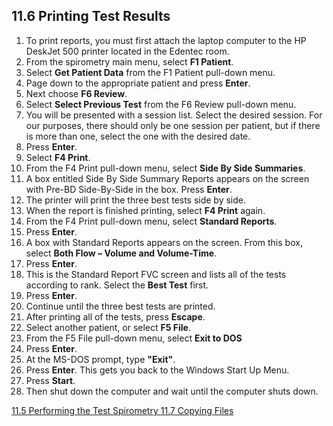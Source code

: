 ## 11.6 Printing Test Results

1. To print reports, you must first attach the laptop computer to the HP DeskJet 500 printer located in the Edentec room.
2. From the spirometry main menu, select **F1 Patient**.
3. Select **Get Patient Data** from the F1 Patient pull-down menu.
4. Page down to the appropriate patient and press **Enter**.
5. Next choose **F6 Review**.
6. Select **Select Previous Test** from the F6 Review pull-down menu.
7. You will be presented with a session list.  Select the desired session.  For our purposes, there should only be one session per patient, but if there is more than one, select the one with the desired date.
8. Press **Enter**.
9. Select **F4 Print**.
10. From the F4 Print pull-down menu, select **Side By Side Summaries**.
11. A box entitled Side By Side Summary Reports appears on the screen with Pre-BD Side-By-Side in the box.  Press **Enter**.
12. The printer will print the three best tests side by side.
13. When the report is finished printing, select **F4 Print** again.
14. From the F4 Print pull-down menu, select **Standard Reports**.
15. Press **Enter**.
16. A box with Standard Reports appears on the screen.  From this box, select **Both Flow – Volume and Volume-Time**.
17. Press **Enter**.
18. This is the Standard Report FVC screen and lists all of the tests according to rank.  Select the **Best Test** first.
19. Press **Enter**.
20. Continue until the three best tests are printed.
21. After printing all of the tests, press **Escape**.
22. Select another patient, or select **F5 File**.
23. From the F5 File pull-down menu, select **Exit to DOS**
24. Press **Enter**.
25. At the MS-DOS prompt, type **"Exit"**.
26. Press **Enter**.  This gets you back to the Windows Start Up Menu.
27. Press **Start**.
28. Then shut down the computer and wait until the computer shuts down.


<div class="center">
<div class="btn-group">
  <a href=":pages_path:/manuals/spirometry/11-05-performing-test.md" class="btn btn-default">
    <span class="glyphicon glyphicon-chevron-left"></span>
    11.5 Performing the Test
  </a>

  <a href=":pages_path:/manuals/spirometry" class="btn btn-default">
    <span class="glyphicon glyphicon-chevron-up"></span>
    Spirometry
  </a>

  <a href=":pages_path:/manuals/spirometry/11-07-copying-files.md" class="btn btn-success">
    11.7 Copying Files
    <span class="glyphicon glyphicon-chevron-right"></span>
  </a>
</div>
</div>
